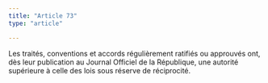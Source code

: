 ```yaml
---
title: "Article 73"
type: "article"

---
```




Les traités, conventions et accords régulièrement ratifiés ou approuvés ont, dès leur publication au Journal Officiel de la République, une autorité supérieure à celle des lois sous réserve de réciprocité.
